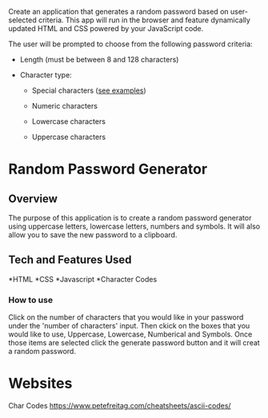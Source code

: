 

Create an application that generates a random password based on user-selected criteria. This app will run in the browser and feature dynamically updated HTML and CSS powered by your JavaScript code.

The user will be prompted to choose from the following password criteria:

* Length (must be between 8 and 128 characters)

* Character type:

  * Special characters ([see examples](https://www.owasp.org/index.php/Password_special_characters))

  * Numeric characters

  * Lowercase characters

  * Uppercase characters

# Random Password Generator 

## Overview

The purpose of this application is to create a random password generator using uppercase letters, lowercase letters, numbers and symbols.  It will also allow you to save the new password to a clipboard.

## Tech and Features Used

*HTML
*CSS
*Javascript
*Character Codes

### How to use

Click on the number of characters that you would like in your password under the 'number of characters' input.  Then ckick on the boxes that you would like to use, Uppercase, Lowercase, Numberical and Symbols.  Once those items are selected click the generate password button and it will creat a random password.

# Websites 

Char Codes https://www.petefreitag.com/cheatsheets/ascii-codes/